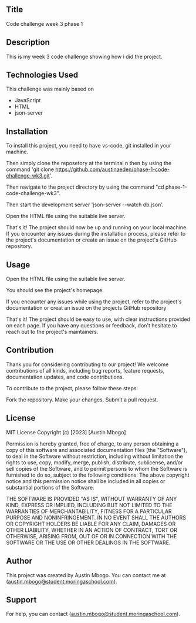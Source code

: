 ## Title
Code challenge week 3 phase 1

## Description
This is my week 3 code challenge showing how i did the project.



## Technologies Used
This challenge was mainly based on
- JavaScript
- HTML
- json-server

## Installation
To install this project, you need to have vs-code, git installed in your machine.

Then simply clone the reposetory at the terminal n then by using the command 'git clone https://github.com/austinaeden/phase-1-code-challenge-wk3.git'. 

Then navigate to the project directory by using the command "cd phase-1-code-challenge-wk3".

Then start the development server 'json-server --watch db.json'.

Open the HTML file using the suitable live server.

That's it! The project should now be up and running on your local machine. If you encounter any issues during the installation process, please refer to the project's documentation or create an issue on the project's GitHub repository.

## Usage 
Open the HTML file using the suitable live server.

You should see the project's homepage.


If you encounter any issues while using the project, refer to the project's documentation or creat an issue on the projects GitHub repository

That's it! The project should be easy to use, with clear instructions provided on each page. If you have any questions or feedback, don't hesitate to reach out to the project's maintainers.

## Contribution 
Thank you for considering contributing to our project! We welcome contributions of all kinds, including bug reports, feature requests, documentation updates, and code contributions.

To contribute to the project, please follow these steps:

Fork the repository.
Make your changes.
Submit a pull request.

## License
MIT License 
Copyright (c) [2023] [Austin Mbogo]

Permission is hereby granted, free of charge, to any person obtaining a copy
of this software and associated documentation files (the "Software"), to deal
in the Software without restriction, including without limitation the rights
to use, copy, modify, merge, publish, distribute, sublicense, and/or sell
copies of the Software, and to permit persons to whom the Software is
furnished to do so, subject to the following conditions:
The above copyright notice and this permission notice shall be included in all
copies or substantial portions of the Software.

THE SOFTWARE IS PROVIDED "AS IS", WITHOUT WARRANTY OF ANY KIND, EXPRESS OR
IMPLIED, INCLUDING BUT NOT LIMITED TO THE WARRANTIES OF MERCHANTABILITY,
FITNESS FOR A PARTICULAR PURPOSE AND NONINFRINGEMENT. IN NO EVENT SHALL THE
AUTHORS OR COPYRIGHT HOLDERS BE LIABLE FOR ANY CLAIM, DAMAGES OR OTHER
LIABILITY, WHETHER IN AN ACTION OF CONTRACT, TORT OR OTHERWISE, ARISING FROM,
OUT OF OR IN CONNECTION WITH THE SOFTWARE OR THE USE OR OTHER DEALINGS IN THE
SOFTWARE.

## Author
This project was created by Austin Mbogo. You can contact me at (austin.mbogo@student.moringaschool.com).

## Support
For help, you can contact (austin.mbogo@student.moringaschool.com).
